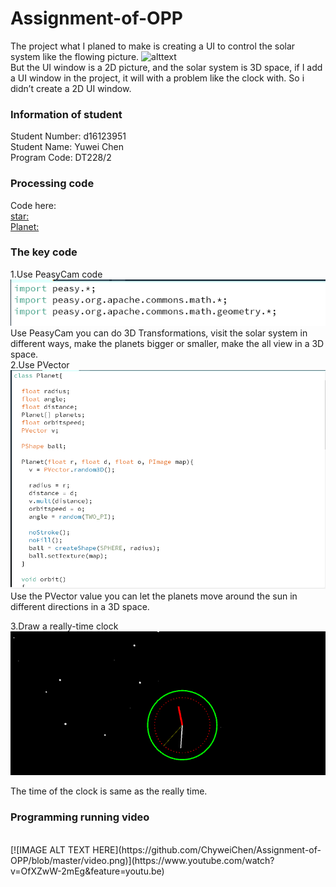 # Assignment-of-OPP

The project what I planed to make is creating a UI to control the solar system like the flowing picture.
![alttext](https://github.com/skooter500/OOP-2017-2018/blob/master/images/ui1.png)
<br/>
But the UI window is a 2D picture, and the solar system is 3D space, if I add a UI window in the project, it will with a problem like the clock with. So i didn’t create a 2D UI window.


### Information of student
Student Number: d16123951
<br/>
Student Name: Yuwei Chen
<br/>
Program Code: DT228/2

### Processing code

Code here:
<br/>
[star:](https://github.com/ChyweiChen/Assignment-of-OPP/blob/master/star.pde)
<br/>
[Planet:](https://github.com/ChyweiChen/Assignment-of-OPP/blob/master/Planet.pde)

### The key code
1.Use PeasyCam code
<br/>
![alt text](https://github.com/ChyweiChen/Assignment-of-OPP/blob/master/code1.png)
<br/>
Use PeasyCam you can do 3D Transformations, visit the solar system in different ways, make the planets bigger or smaller, make the all view in a 3D space.
<br/>
2.Use PVector
<br/>
![alt text](https://github.com/ChyweiChen/Assignment-of-OPP/blob/master/code2.png)
Use the PVector value you can let the planets move around the sun in different directions in a 3D space.

3.Draw a really-time clock
![alt text](https://github.com/ChyweiChen/Assignment-of-OPP/blob/master/clock.png)


The time of the clock is same as the really time.



### Programming running video
<br/>
[![IMAGE ALT TEXT HERE](https://github.com/ChyweiChen/Assignment-of-OPP/blob/master/video.png)](https://www.youtube.com/watch?v=OfXZwW-2mEg&feature=youtu.be)

